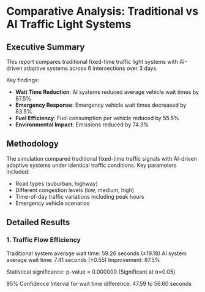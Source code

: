 # Comparative Analysis: Traditional vs AI Traffic Light Systems

## Executive Summary

This report compares traditional fixed-time traffic light systems with AI-driven adaptive systems across 6 intersections over 3 days.

Key findings:
- **Wait Time Reduction**: AI systems reduced average vehicle wait times by 87.5%
- **Emergency Response**: Emergency vehicle wait times decreased by 83.5%
- **Fuel Efficiency**: Fuel consumption per vehicle reduced by 55.5%
- **Environmental Impact**: Emissions reduced by 74.3%

## Methodology

The simulation compared traditional fixed-time traffic signals with AI-driven adaptive systems under identical traffic conditions.
Key parameters included:
- Road types (suburban, highway)
- Different congestion levels (low, medium, high)
- Time-of-day traffic variations including peak hours
- Emergency vehicle scenarios

## Detailed Results

### 1. Traffic Flow Efficiency

Traditional system average wait time: 59.26 seconds (±19.18)
AI system average wait time: 7.41 seconds (±0.55)
Improvement: 87.5%

Statistical significance: p-value = 0.000000 (Significant at α=0.05)

95% Confidence Interval for wait time difference: 47.59 to 56.60 seconds